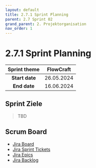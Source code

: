 ```yaml
---
layout: default
title: 2.7.1 Sprint Planning
parent: 2.7 Sprint 02
grand_parent: 2. Projektorganisation
nav_order: 1
---
```


# 2.7.1 Sprint Planning

| **Sprint theme** | FlowCraft  |
| :--------------: | ---------- |
|  **Start date**  | 26.05.2024 |
|   **End date**   | 16.06.2024 |

## Sprint Ziele

>TBD

## Scrum Board

- [Jira Board](https://itcne23.atlassian.net/jira/software/projects/URL/boards/3)
- [Jira Sprint Tickets](https://itcne23.atlassian.net/issues/?jql=project+%3D+%22URL%22+AND+sprint+%3D+7+ORDER+BY+created+DESC&atlOrigin=eyJpIjoiZDI3MmM2OWEzMGU3NDBiYjgwNjUzNTAwNWExNGYzYzAiLCJwIjoiaiJ9)
- [Jira Epics](https://itcne23.atlassian.net/issues/?jql=project+%3D+%22URL%22+AND+type+%3D+Epic+ORDER+BY+created+DESC&atlOrigin=eyJpIjoiNDA0Yjg3ODEzYjAwNDY3ZmEyMzUxZmNjNmQzNGM1YWQiLCJwIjoiaiJ9)
- [Jira Backlog](https://itcne23.atlassian.net/jira/software/projects/URL/boards/3/backlog)
